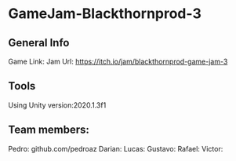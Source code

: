 # GameJam-Blackthornprod-3

## General Info
Game Link: 
Jam Url: https://itch.io/jam/blackthornprod-game-jam-3

## Tools
Using Unity version:2020.1.3f1

## Team members:
Pedro: github.com/pedroaz
Darian:
Lucas:
Gustavo:
Rafael:
Victor:
